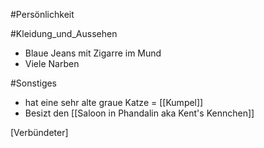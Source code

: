 #Persönlichkeit

#Kleidung_und_Aussehen 
- Blaue Jeans mit Zigarre im Mund
- Viele Narben

#Sonstiges
- hat eine sehr alte graue Katze = [[Kumpel]]
- Besizt den [[Saloon in Phandalin aka Kent's Kennchen]]

[Verbündeter]